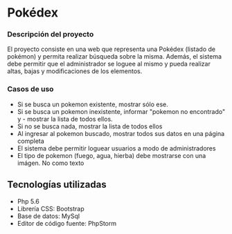 # Pokédex
### Descripción del proyecto
El proyecto consiste en una web que representa una Pokédex (listado de pokémon) y permita realizar
búsqueda sobre la misma. Además, el sistema debe permitir que el administrador se loguee
al mismo y pueda realizar altas, bajas y modificaciones de los elementos.

### Casos de uso
- Si se busca un pokemon existente, mostrar sólo ese.
- Si se busca un pokemon inexistente, informar "pokemon no encontrado" y - mostrar la lista
  de todos ellos.
- Si no se busca nada, mostrar la lista de todos ellos
- Al ingresar al pokemon buscado, mostrar todos sus datos en una página completa
- El sistema debe permitir loguear usuarios a modo de administradores
- El tipo de pokemon (fuego, agua, hierba) debe mostrarse con una imágen. No como texto

## Tecnologías utilizadas
- Php 5.6
- Librería CSS: Bootstrap
- Base de datos: MySql
- Editor de código fuente: PhpStorm